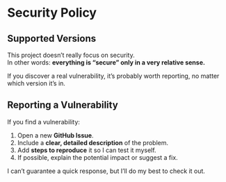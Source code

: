 # Security Policy

## Supported Versions
This project doesn’t really focus on security.  
In other words: **everything is “secure” only in a very relative sense.**

If you discover a real vulnerability, it’s probably worth reporting, no matter which version it’s in.

## Reporting a Vulnerability
If you find a vulnerability:

1. Open a new **GitHub Issue**.
2. Include a **clear, detailed description** of the problem.
3. Add **steps to reproduce** it so I can test it myself.
4. If possible, explain the potential impact or suggest a fix.

I can’t guarantee a quick response, but I’ll do my best to check it out.
